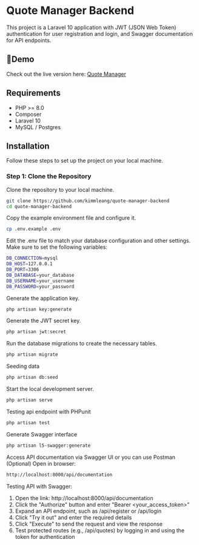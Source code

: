 # Quote Manager Backend

This project is a Laravel 10 application with JWT (JSON Web Token) authentication for user registration and login, and Swagger documentation for API endpoints.

## 🔗Demo
Check out the live version here: [Quote Manager](https://quotemanager.kimleang.site/)

## Requirements

-   PHP >= 8.0
-   Composer
-   Laravel 10
-   MySQL / Postgres


## Installation

Follow these steps to set up the project on your local machine.


### Step 1: Clone the Repository

Clone the repository to your local machine.


```bash
git clone https://github.com/kimmleang/quote-manager-backend
cd quote-manager-backend
```

Copy the example environment file and configure it.
```bash 
cp .env.example .env
```

Edit the .env file to match your database configuration and other settings. Make sure to set the following variables:

```bash
DB_CONNECTION=mysql
DB_HOST=127.0.0.1
DB_PORT=3306
DB_DATABASE=your_database
DB_USERNAME=your_username
DB_PASSWORD=your_password
```
Generate the application key.

```bash
php artisan key:generate
```

Generate the JWT secret key.

```bash
php artisan jwt:secret
```

Run the database migrations to create the necessary tables.

```bash
php artisan migrate
```

Seeding data

```bash
php artisan db:seed
```

Start the local development server.

```bash
php artisan serve
```

Testing api endpoint with PHPunit

```bash
php artisan test
```

Generate Swagger interface

```bash
php artisan l5-swagger:generate
```

Access API documentation via Swagger UI or you can use Postman (Optional)
Open in browser: 

```bash
http://localhost:8000/api/documentation
```

Testing API with Swagger:
1. Open the link: http://localhost:8000/api/documentation
2. Click the "Authorize" button and enter "Bearer <your_access_token>"
3. Expand an API endpoint, such as /api/register or /api/login
4. Click "Try it out" and enter the required details
5. Click "Execute" to send the request and view the response
6. Test protected routes (e.g., /api/quotes) by logging in and using the token for authentication
